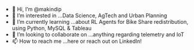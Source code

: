 - 👋 Hi, I’m @makindip
- 👀 I’m interested in ...Data Science, AgTech and Urban Planning
- 🌱 I’m currently learning ...about RL Agents for Bike Share redistribution, using Python, MySQL & Tableau
- 💞️ I’m looking to collaborate on ...anything regarding telemetry and IoT
- 📫 How to reach me ...here or reach out on LinkedIn!

<!---
makindip/makindip is a ✨ special ✨ repository because its `README.md` (this file) appears on your GitHub profile.
You can click the Preview link to take a look at your changes.
--->
